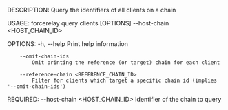 DESCRIPTION:
Query the identifiers of all clients on a chain

USAGE:
    forcerelay query clients [OPTIONS] --host-chain <HOST_CHAIN_ID>

OPTIONS:
    -h, --help
            Print help information

        --omit-chain-ids
            Omit printing the reference (or target) chain for each client

        --reference-chain <REFERENCE_CHAIN_ID>
            Filter for clients which target a specific chain id (implies '--omit-chain-ids')

REQUIRED:
        --host-chain <HOST_CHAIN_ID>    Identifier of the chain to query
